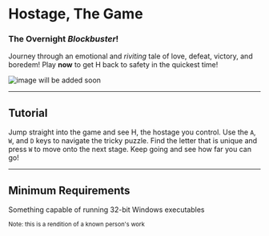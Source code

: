 # Hostage, The Game
### The Overnight *Blockbuster*!
Journey through an emotional and *riviting* tale of love, defeat, victory, and boredem!
Play **now** to get H back to safety in the quickest time!

![image will be added soon](image.jpg)

---
## Tutorial
Jump straight into the game and see H, the hostage you control. Use the `A`, `W`, and `D` keys to navigate the tricky puzzle. Find the letter that is unique and press `W` to move onto the next stage.
Keep going and see how far you can go!

---
## Minimum Requirements
Something capable of running 32-bit Windows executables

 <sub>Note: this is a rendition of a known person's work<sub>
